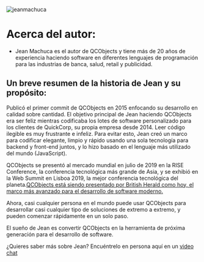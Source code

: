 ![jeanmachuca](https://qcobjects.dev/doc/img/jeanmachuca.png)

# Acerca del autor:

  - Jean Machuca es el autor de QCObjects y tiene más de 20 años de experiencia haciendo software en diferentes lenguajes de programación para las industrias de banca, salud, retail y publicidad.

## Un breve resumen de la historia de Jean y su propósito:

Publicó el primer commit de QCObjects en 2015 enfocando su desarrollo
en calidad sobre cantidad.
El objetivo principal de Jean haciendo QCObjects era ser feliz mientras codificaba los lotes de software personalizado para los clientes de QuickCorp, su propia empresa desde 2014.
Leer código ilegible es muy frustrante e infeliz. Para evitar esto, Jean creó un marco para codificar elegante, limpio y rápido usando una sola tecnología para backend y front-end juntos, y lo hizo basado en el lenguaje más utilizado del mundo (JavaScript).

QCObjects se presentó al mercado mundial en julio de 2019 en la RISE Conference, la conferencia tecnológica más grande de Asia, y se exhibió en la Web Summit en Lisboa 2019, la mejor conferencia tecnológica del planeta.[QCObjects está siendo presentado por British Herald como hoy, el marco más avanzado para el desarrollo de software moderno.](https://britishherald.com/qcobjects-the-first-world-class-tech-framework-made-in-south-america-is-meant-to-make-developers-happier-while-they-code/)

Ahora, casi cualquier persona en el mundo puede usar QCObjects para desarrollar casi cualquier tipo de soluciones de extremo a extremo, y pueden comenzar rápidamente en un solo paso.

El sueño de Jean es convertir QCObjects en la herramienta de próxima generación para el desarrollo de software.

¿Quieres saber más sobre Jean? Encuéntrelo en persona aquí en un [video chat](https://superpeer.com/qcobjects)

